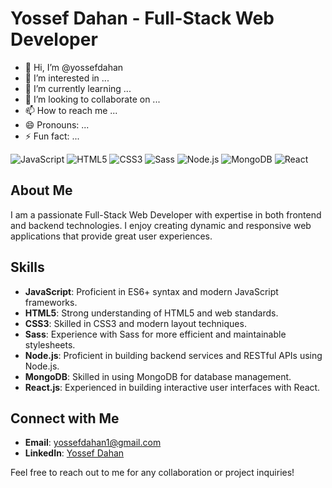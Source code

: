 
<!---
yossefdahan/yossefdahan is a ✨ special ✨ repository because its `README.md` (this file) appears on your GitHub profile.
You can click the Preview link to take a look at your changes.
--->
# Yossef Dahan - Full-Stack Web Developer
- 👋 Hi, I’m @yossefdahan
- 👀 I’m interested in ...
- 🌱 I’m currently learning ...
- 💞️ I’m looking to collaborate on ...
- 📫 How to reach me ...
- 😄 Pronouns: ...
- ⚡ Fun fact: ...

![JavaScript](https://img.shields.io/badge/JavaScript-F7DF1E?style=for-the-badge&logo=javascript&logoColor=black)
![HTML5](https://img.shields.io/badge/HTML5-E34F26?style=for-the-badge&logo=html5&logoColor=white)
![CSS3](https://img.shields.io/badge/CSS3-1572B6?style=for-the-badge&logo=css3&logoColor=white)
![Sass](https://img.shields.io/badge/Sass-CC6699?style=for-the-badge&logo=sass&logoColor=white)
![Node.js](https://img.shields.io/badge/Node.js-339933?style=for-the-badge&logo=nodedotjs&logoColor=white)
![MongoDB](https://img.shields.io/badge/MongoDB-47A248?style=for-the-badge&logo=mongodb&logoColor=white)
![React](https://img.shields.io/badge/React-61DAFB?style=for-the-badge&logo=react&logoColor=black)

## About Me

I am a passionate Full-Stack Web Developer with expertise in both frontend and backend technologies. I enjoy creating dynamic and responsive web applications that provide great user experiences.

## Skills

- **JavaScript**: Proficient in ES6+ syntax and modern JavaScript frameworks.
- **HTML5**: Strong understanding of HTML5 and web standards.
- **CSS3**: Skilled in CSS3 and modern layout techniques.
- **Sass**: Experience with Sass for more efficient and maintainable stylesheets.
- **Node.js**: Proficient in building backend services and RESTful APIs using Node.js.
- **MongoDB**: Skilled in using MongoDB for database management.
- **React.js**: Experienced in building interactive user interfaces with React.

## Connect with Me

- **Email**: [yossefdahan1@gmail.com](mailto:yossefdahan1@gmail.com)
- **LinkedIn**: [Yossef Dahan](https://www.linkedin.com/in/yossef-dahan-fs18/)

Feel free to reach out to me for any collaboration or project inquiries!

